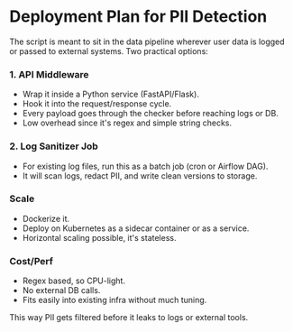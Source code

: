 # Deployment Plan for PII Detection

The script is meant to sit in the data pipeline wherever user data is logged or passed to external systems. Two practical options:

### 1. API Middleware
- Wrap it inside a Python service (FastAPI/Flask).
- Hook it into the request/response cycle.
- Every payload goes through the checker before reaching logs or DB.
- Low overhead since it's regex and simple string checks.

### 2. Log Sanitizer Job
- For existing log files, run this as a batch job (cron or Airflow DAG).
- It will scan logs, redact PII, and write clean versions to storage.

### Scale
- Dockerize it.
- Deploy on Kubernetes as a sidecar container or as a service.
- Horizontal scaling possible, it's stateless.

### Cost/Perf
- Regex based, so CPU-light.
- No external DB calls.
- Fits easily into existing infra without much tuning.

This way PII gets filtered before it leaks to logs or external tools.
